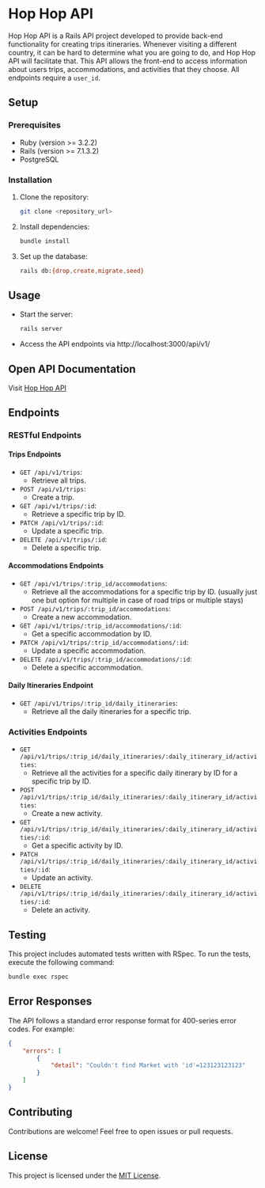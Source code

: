 # Hop Hop API

Hop Hop API is a Rails API project developed to provide back-end functionality for creating trips itineraries. Whenever visiting a different country, it can be hard to determine what you are going to do, and Hop Hop API will facilitate that. This API allows the front-end to access information about users trips, accommodations, and activities that they choose. All endpoints require a `user_id`.

## Setup

### Prerequisites
- Ruby (version >= 3.2.2)
- Rails (version >= 7.1.3.2)
- PostgreSQL

### Installation
1. Clone the repository:

    ```bash
    git clone <repository_url>
    ```

2. Install dependencies:

    ```bash
    bundle install
    ```

3. Set up the database:

    ```bash
    rails db:{drop,create,migrate,seed}
    ```

## Usage
- Start the server:

    ```bash
    rails server
    ```

- Access the API endpoints via http://localhost:3000/api/v1/

## Open API Documentation
Visit [Hop Hop API](http://https://api-hophop-9875038f278b.herokuapp.com/api-docs/index.html)

## Endpoints

### RESTful Endpoints

#### Trips Endpoints
- `GET /api/v1/trips`: 
  - Retrieve all trips.
- `POST /api/v1/trips`: 
  - Create a trip.
- `GET /api/v1/trips/:id`: 
  - Retrieve a specific trip by ID.
- `PATCH /api/v1/trips/:id`: 
  - Update a specific trip.
- `DELETE /api/v1/trips/:id`: 
  - Delete a specific trip.

#### Accommodations Endpoints
- `GET /api/v1/trips/:trip_id/accommodations`: 
  - Retrieve all the accommodations for a specific trip by ID. (usually just one but option for multiple in case of road trips or multiple stays)
- `POST /api/v1/trips/:trip_id/accommodations`: 
  - Create a new accommodation.
- `GET /api/v1/trips/:trip_id/accommodations/:id`: 
  - Get a specific accommodation by ID.
- `PATCH /api/v1/trips/:trip_id/accommodations/:id`: 
  - Update a specific accommodation.
- `DELETE /api/v1/trips/:trip_id/accommodations/:id`: 
  - Delete a specific accommodation.

#### Daily Itineraries Endpoint
- `GET /api/v1/trips/:trip_id/daily_itineraries`: 
  - Retrieve all the daily itineraries for a specific trip.

### Activities Endpoints

- `GET /api/v1/trips/:trip_id/daily_itineraries/:daily_itinerary_id/activities`: 
  - Retrieve all the activities for a specific daily itinerary by ID for a specific trip by ID.
- `POST /api/v1/trips/:trip_id/daily_itineraries/:daily_itinerary_id/activities`: 
  - Create a new activity.
- `GET /api/v1/trips/:trip_id/daily_itineraries/:daily_itinerary_id/activities/:id`: 
  - Get a specific activity by ID.
- `PATCH  /api/v1/trips/:trip_id/daily_itineraries/:daily_itinerary_id/activities/:id`: 
  - Update an activity.
- `DELETE /api/v1/trips/:trip_id/daily_itineraries/:daily_itinerary_id/activities/:id`: 
  - Delete an activity.

## Testing
This project includes automated tests written with RSpec. To run the tests, execute the following command:

```bash
bundle exec rspec
```

## Error Responses
The API follows a standard error response format for 400-series error codes. For example:

```json
{
    "errors": [
        {
            "detail": "Couldn't find Market with 'id'=123123123123"
        }
    ]
}
```

## Contributing
Contributions are welcome! Feel free to open issues or pull requests.

## License
This project is licensed under the [MIT License](LICENSE).

